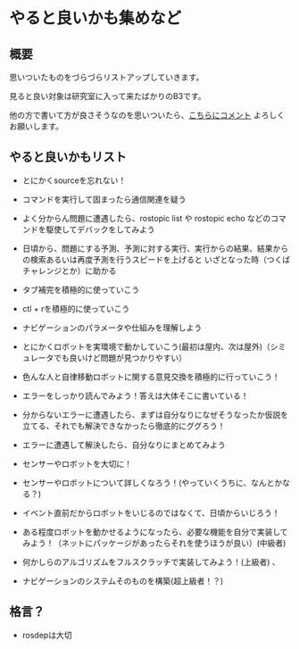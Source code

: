 # やると良いかも集めなど

## 概要
思いついたものをづらづらリストアップしていきます。

見ると良い対象は研究室に入って来たばかりのB3です。

他の方で書いて方が良さそうなのを思いついたら、[こちらにコメント](https://uhobeike.github.io/raspicat_documentation/chat_corner/request/)
よろしくお願いします。

## やると良いかもリスト

* とにかくsourceを忘れない！

* コマンドを実行して固まったら通信関連を疑う

* よく分からん問題に遭遇したら、rostopic list や rostopic echo などのコマンドを駆使してデバックをしてみよう

* 日頃から、問題にする予測、予測に対する実行、実行からの結果、結果からの検索あるいは再度予測を行うスピードを上げると
いざとなった時（つくばチャレンジとか）に助かる

* タブ補完を積極的に使っていこう

* ctl + rを積極的に使っていこう

* ナビゲーションのパラメータや仕組みを理解しよう

* とにかくロボットを実環境で動かしていこう(最初は屋内、次は屋外)（シミュレータでも良いけど問題が見つかりやすい）

* 色んな人と自律移動ロボットに関する意見交換を積極的に行っていこう！

* エラーをしっかり読んでみよう！答えは大体そこに書いている！

* 分からないエラーに遭遇したら、まずは自分なりになぜそうなったか仮説を立てる、それでも解決できなかったら徹底的にググろう！

* エラーに遭遇して解決したら、自分なりにまとめてみよう

* センサーやロボットを大切に！

* センサーやロボットについて詳しくなろう！(やっていくうちに、なんとかなる？)

* イベント直前だからロボットをいじるのではなくて、日頃からいじろう！

* ある程度ロボットを動かせるようになったら、必要な機能を自分で実装してみよう！（ネットにパッケージがあったらそれを使うほうが良い）(中級者)

* 何かしらのアルゴリズムをフルスクラッチで実装してみよう！(上級者)
、
* ナビゲーションのシステムそのものを構築(超上級者！？)

## 格言？
* rosdepは大切